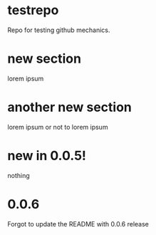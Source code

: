 # testrepo
Repo for testing github mechanics.

# new section
lorem ipsum

# another new section
lorem ipsum or not to lorem ipsum

# new in 0.0.5!
nothing

# 0.0.6
Forgot to update the README with 0.0.6 release
